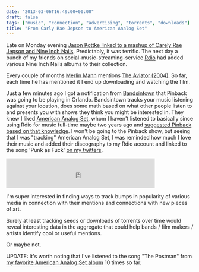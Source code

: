 ```yaml
---
date: "2013-03-06T16:49:00+00:00"
draft: false
tags: ["music", "connection", "advertising", "torrents", "downloads"]
title: "From Carly Rae Jepson to American Analog Set"
---
```

Late on Monday evening [Jason Kottke linked to a mashup of Carely Rae Jepson and Nine Inch Nails](http://kottke.org/13/03/call-me-maybe-mashed-up-with-nins-head-like-a-hole). Predictably, it was terrific. The next day a bunch of my friends on social-music-streaming-service [Rdio](http://rdio.com) had added various Nine Inch Nails albums to their collection.

Every couple of months [Merlin Mann](http://merlinmann.com) mentions [The Aviator (2004)](http://en.wikipedia.org/wiki/The_Aviator_(2004_film)). So far, each time he has mentioned it I end up downloading and watching the film.

Just a few minutes ago I got a notification from [Bandsintown](http://www.bandsintown.com/) that Pinback was going to be playing in Orlando. Bandsintown tracks your music listening against your location, does some math based on what other people listen to and presents you with shows they think you might be interested in. They knew I liked [American Analog Set](http://en.wikipedia.org/wiki/The_American_Analog_Set), whom I haven't listened to basically since using Rdio for music full-time maybe two years ago and [suggested Pinback based on that knowledge](http://cl.ly/image/2E3w1N0d391y). I won't be going to the Pinback show, but seeing that I was "tracking" American Analog Set, I was reminded how much I love their music and added their discography to my Rdio account and linked to the song 'Punk as Fuck' [on my twitters](https://twitter.com/stickwithjosh/status/309341045479579648).

<iframe width="400" height="80" src="https://rd.io/i/QFF1K1pl-w" frameborder="0"></iframe>

I'm super interested in finding ways to track bumps in popularity of various media in connection with their mentions and connections with new pieces of art. 

Surely at least tracking seeds or downloads of torrents over time would reveal interesting data in the aggregate that could help bands / film makers / artists identify cool or useful mentions.

Or maybe not.

UPDATE: It's worth noting that I've listened to the song "The Postman" from [my favorite American Analog Set album](http://rd.io/x/QFF1PkKlgw) 10 times so far.